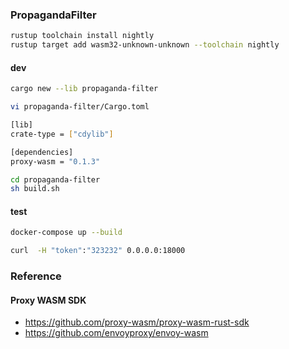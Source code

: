### PropagandaFilter

```bash
rustup toolchain install nightly
rustup target add wasm32-unknown-unknown --toolchain nightly
```

#### dev
```bash
cargo new --lib propaganda-filter
```

```bash
vi propaganda-filter/Cargo.toml

[lib]
crate-type = ["cdylib"]

[dependencies]
proxy-wasm = "0.1.3"
```

```bash
cd propaganda-filter
sh build.sh
```

#### test

```bash
docker-compose up --build
```

```bash
curl  -H "token":"323232" 0.0.0.0:18000
```

### Reference

#### Proxy WASM SDK
- <https://github.com/proxy-wasm/proxy-wasm-rust-sdk>
- <https://github.com/envoyproxy/envoy-wasm>